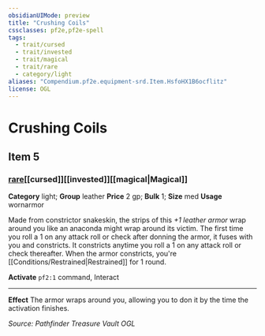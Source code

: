 ```yaml
---
obsidianUIMode: preview
title: "Crushing Coils"
cssclasses: pf2e,pf2e-spell
tags:
  - trait/cursed
  - trait/invested
  - trait/magical
  - trait/rare
  - category/light
aliases: "Compendium.pf2e.equipment-srd.Item.HsfoHX1B6ocflitz"
license: OGL
---
```

# Crushing Coils
## Item 5
### [rare](rare.md "Rare Rarity Trait")[[cursed]][[invested]][[magical|Magical]]

**Category** light; **Group** leather
**Price** 2 gp; 
**Bulk** 1; **Size** med
**Usage** wornarmor

Made from constrictor snakeskin, the strips of this _+1 leather armor_ wrap around you like an anaconda might wrap around its victim. The first time you roll a 1 on any attack roll or check after donning the armor, it fuses with you and constricts. It constricts anytime you roll a 1 on any attack roll or check thereafter. When the armor constricts, you're [[Conditions/Restrained|Restrained]] for 1 round.

**Activate** `pf2:1` command, Interact

* * *

**Effect** The armor wraps around you, allowing you to don it by the time the activation finishes.

*Source: Pathfinder Treasure Vault*
*OGL*